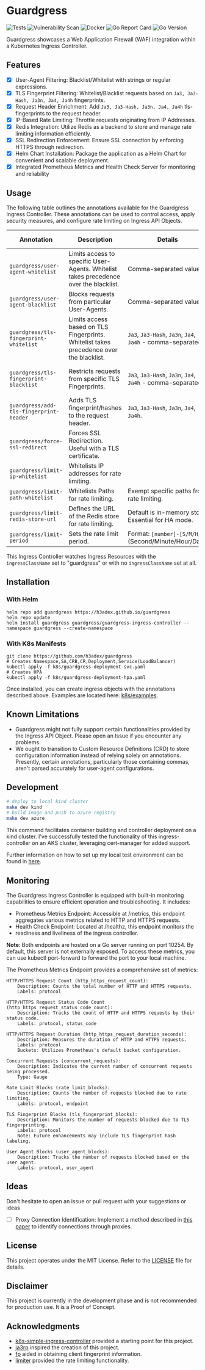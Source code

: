# Guardgress
![Tests](https://github.com/h3adex/guardgress/actions/workflows/test-go-code.yaml/badge.svg)
![Vulnerability Scan](https://github.com/h3adex/guardgress/actions/workflows/vulnerability-scan.yaml/badge.svg)
![Docker](https://github.com/h3adex/guardgress/actions/workflows/publish-to-docker.yaml/badge.svg)
![Go Report Card](https://goreportcard.com/badge/github.com/h3adex/guardgress)
![Go Version](https://img.shields.io/badge/go-1.21.5-blue)

Guardgress showcases a Web Application Firewall (WAF) integration within 
a Kubernetes Ingress Controller.

## Features
- [x] User-Agent Filtering: Blacklist/Whitelist with strings or regular expressions.
- [x] TLS Fingerprint Filtering: Whitelist/Blacklist requests based on ``Ja3, Ja3-Hash, Ja3n, Ja4, Ja4h`` fingerprints.
- [x] Request Header Enrichment: Add ``Ja3, Ja3-Hash, Ja3n, Ja4, Ja4h`` tls-fingerprints to the request header.
- [x] IP-Based Rate Limiting: Throttle requests originating from IP Addresses.
- [x] Redis Integration: Utilize Redis as a backend to store and manage rate limiting information efficiently.
- [x] SSL Redirection Enforcement: Ensure SSL connection by enforcing HTTPS through redirection.
- [x] Helm Chart Installation: Package the application as a Helm Chart for convenient and scalable deployment.
- [x] Integrated Prometheus Metrics and Health Check Server for monitoring and reliability

## Usage

The following table outlines the annotations available for the Guardgress Ingress Controller.
These annotations can be used to control access, apply security measures, and configure rate 
limiting on Ingress API Objects.

| Annotation                              | Description                                                                             | Details                                                     | Example Configuration                                                                                                                       |
|-----------------------------------------|-----------------------------------------------------------------------------------------|-------------------------------------------------------------|---------------------------------------------------------------------------------------------------------------------------------------------|
| `guardgress/user-agent-whitelist`       | Limits access to specific User-Agents. Whitelist takes precedence over the blacklist.   | Comma-separated values.                                     | [User-Agent Whitelist and Blacklist](k8s/examples/ingress-ua-block-white-and-blacklist.yaml)                                                |
| `guardgress/user-agent-blacklist`       | Blocks requests from particular User-Agents.                                            | Comma-separated values.                                     | [User-Agent Whitelist and Blacklist](k8s/examples/ingress-ua-block-white-and-blacklist.yaml)                                                |
| `guardgress/tls-fingerprint-whitelist`  | Limits access based on TLS Fingerprints. Whitelist takes precedence over the blacklist. | `Ja3`, `Ja3-Hash`, `Ja3n`, `Ja4`, `Ja4h` - comma-separated. | [TLS Fingerprint Whitelist and Blacklist](k8s/examples/ingress-tls-block-white-and-blacklist.yaml)                                          |
| `guardgress/tls-fingerprint-blacklist`  | Restricts requests from specific TLS Fingerprints.                                      | `Ja3`, `Ja3-Hash`, `Ja3n`, `Ja4`, `Ja4h` - comma-separated. | [TLS Fingerprint Whitelist and Blacklist](k8s/examples/ingress-tls-block-white-and-blacklist.yaml)                                          |
| `guardgress/add-tls-fingerprint-header` | Adds TLS fingerprint/hashes to the request header.                                      | `Ja3`, `Ja3-Hash`, `Ja3n`, `Ja4`, `Ja4h`.                   | [Add TLS Header](k8s/examples/ingress-add-tls-header.yaml)                                                                                  |
| `guardgress/force-ssl-redirect`         | Forces SSL Redirection. Useful with a TLS certificate.                                  |                                                             | [Force SSL Redirect](k8s/examples/ingress-force-ssl-redirect.yaml)                                                                          |
| `guardgress/limit-ip-whitelist`         | Whitelists IP addresses for rate limiting.                                              |                                                             | [Real World Example](k8s/examples/ingress-real-world-example.yaml)                                                                          |
| `guardgress/limit-path-whitelist`       | Whitelists Paths for rate limiting.                                                     | Exempt specific paths from rate limiting.                   | [Real World Example](k8s/examples/ingress-real-world-example.yaml)                                                                          |
| `guardgress/limit-redis-store-url`      | Defines the URL of the Redis store for rate limiting.                                   | Default is in-memory store. Essential for HA mode.          | [Rate Limiting with Redis](k8s/examples/ingress-limit-period-with-redis.yaml)                                                               |
| `guardgress/limit-period`               | Sets the rate limit period.                                                             | Format: `[number]-[S/M/H/D]` (Second/Minute/Hour/Day).      | [Rate Limiting](https://kubernetes.io/docs/tasks/access-application-cluster/create-external-load-balancer/#preserving-the-client-source-ip) |

This Ingress Controller watches Ingress Resources with the `ingressClassName` 
set to "guardgress" or with no `ingressClassName` set at all.

## Installation

### With Helm
```shell
helm repo add guardgress https://h3adex.github.io/guardgress
helm repo update
helm install guardgress guardgress/guardgress-ingress-controller --namespace guardgress --create-namespace
```

### With K8s Manifests
```shell
git clone https://github.com/h3adex/guardgress
# Creates Namespace,SA,CRB,CR,Deployment,Service(LoadBalancer)
kubectl apply -f k8s/guardgress-deployment-svc.yaml
# Creates HPA
kubectl apply -f k8s/guardgress-deployment-hpa.yaml
```

Once installed, you can create ingress objects with the annotations described above. Examples
are located here: [k8s/examples](k8s/examples).

## Known Limitations
- Guardgress might not fully support certain functionalities provided by the Ingress API Object. 
Please open an Issue if you encounter any problems.
- We ought to transition to Custom Resource Definitions (CRD) to store 
configuration information instead of relying solely on annotations. 
Presently, certain annotations, particularly those containing commas, 
aren't parsed accurately for user-agent configurations.

## Development
```sh
# deploy to local kind cluster
make dev kind
# build image and push to azure registry
make dev azure
```
This command facilitates container building and controller deployment on a kind cluster.
I've successfully tested the functionality of this ingress-controller on an AKS cluster,
leveraging cert-manager for added support.

Further information on how to set up my local test environment 
can be found in [here](build/README.md).

## Monitoring
The Guardgress Ingress Controller is equipped with built-in monitoring capabilities 
to ensure efficient operation and troubleshooting. It includes:
- Prometheus Metrics Endpoint: Accessible at /metrics, this endpoint aggregates 
various metrics related to HTTP and HTTPS requests.
- Health Check Endpoint: Located at /healthz, this endpoint monitors the 
- readiness and liveliness of the ingress controller.

**Note**: Both endpoints are hosted on a Go server running on port 10254. 
By default, this server is not externally exposed. 
To access these metrics, you can use kubectl port-forward to forward the port to your local machine.

The Prometheus Metrics Endpoint provides a comprehensive set of metrics:

    HTTP/HTTPS Request Count (http_https_request_count):
        Description: Counts the total number of HTTP and HTTPS requests.
        Labels: protocol

    HTTP/HTTPS Request Status Code Count (http_https_request_status_code_count):
        Description: Tracks the count of HTTP and HTTPS requests by their status code.
        Labels: protocol, status_code

    HTTP/HTTPS Request Duration (http_https_request_duration_seconds):
        Description: Measures the duration of HTTP and HTTPS requests.
        Labels: protocol
        Buckets: Utilizes Prometheus's default bucket configuration.

    Concurrent Requests (concurrent_requests):
        Description: Indicates the current number of concurrent requests being processed.
        Type: Gauge

    Rate Limit Blocks (rate_limit_blocks):
        Description: Counts the number of requests blocked due to rate limiting.
        Labels: protocol, endpoint

    TLS Fingerprint Blocks (tls_fingerprint_blocks):
        Description: Monitors the number of requests blocked due to TLS fingerprinting.
        Labels: protocol
        Note: Future enhancements may include TLS fingerprint hash labeling.

    User Agent Blocks (user_agent_blocks):
        Description: Tracks the number of requests blocked based on the user agent.
        Labels: protocol, user_agent

## Ideas
Don't hesitate to open an issue or pull request with your suggestions or ideas
- [ ] Proxy Connection Identification: Implement a method described in [this paper](https://dl.acm.org/doi/abs/10.1007/978-3-031-21280-2_18)
to identify connections through proxies.

## License
This project operates under the MIT License. Refer to the [LICENSE](LICENSE) file for details.

## Disclaimer
This project is currently in the development phase and is not recommended for production use. 
It is a Proof of Concept.

## Acknowledgments
- [k8s-simple-ingress-controller](https://github.com/calebdoxsey/kubernetes-simple-ingress-controller) provided a starting point for this project.
- [ja3rp](https://github.com/sleeyax/ja3rp) inspired the creation of this project.
- [fp](https://github.com/gospider007/fp) aided in obtaining client fingerprint information.
- [limiter](https://github.com/ulule/limiter/) provided the rate limiting functionality.